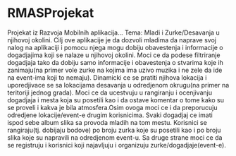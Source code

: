 # RMASProjekat
Projekat iz Razvoja Mobilnih aplikacija...
Tema: Mladi i Zurke/Desavanja u njihovoj okolini.
Cilj ove aplikacije je da dozvoli mladima da naprave svoj nalog na aplikaciji i pomocu njega mogu dobiju obavestenja i informacije o dogadjajima koji se nalaze u njihovoj okolini. Moci ce da podese filtriranje dogadjaja tako da dobiju samo informacije i obavestenja o stvarima koje ih zanimaju(na primer vole zurke na kojima ima uzivo muzika i ne zele da ide na event-ima koji to nemaju). Dinamicki ce se pratiti njihova lokacija i uporedjivace se sa lokacijama desavanja u odredjenom okrugu(na primer na teritoriji jednog grada). Moci ce da ucestvuju u rangiranju i ocenjivanju dogadjaja i mesta koja su posetili kao i da ostave komentar o tome kako su se proveli i kakva je bila atmosfera.Osim ovoga moci ce i da preporucuju odredjene lokacije/event-e drugim korisnicima. Svaki dogadjaj ce imati ispod sebe album slika sa provoda mladih na tom mestu. Korisnici se rangiraju(tj. dobijaju bodove) po broju zurka koje su posetili kao i po broju slika koje su napravili na odredjenom event-u.
Sa druge strane moci ce da se registruju i korisnici koji najavljuju i organizuju zurke/dogadjaje(event-e). 

